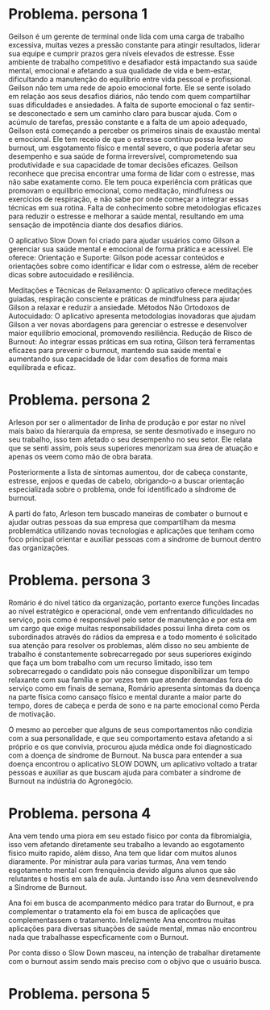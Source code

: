 # Problema. persona 1 

Geilson é um gerente de terminal onde lida com uma carga de trabalho excessiva, muitas vezes a pressão constante para atingir resultados, liderar sua equipe e cumprir prazos gera níveis elevados de estresse. Esse ambiente de trabalho competitivo e desafiador está impactando sua saúde mental, emocional e afetando a sua qualidade de vida e bem-estar, dificultando a manutenção do equilíbrio entre vida pessoal e profissional. Geilson não tem uma rede de apoio emocional forte. Ele se sente isolado em relação aos seus desafios diários, não tendo com quem compartilhar suas dificuldades e ansiedades. A falta de suporte emocional o faz sentir-se desconectado e sem um caminho claro para buscar ajuda.
Com o acúmulo de tarefas, pressão constante e a falta de um apoio adequado, Geilson está começando a perceber os primeiros sinais de exaustão mental e emocional. Ele tem receio de que o estresse contínuo possa levar ao burnout, um esgotamento físico e mental severo, o que poderia afetar seu desempenho e sua saúde de forma irreversível, comprometendo sua produtividade e sua capacidade de tomar decisões eficazes.
Geilson reconhece que precisa encontrar uma forma de lidar com o estresse, mas não sabe exatamente como. Ele tem pouca experiência com práticas que promovam o equilíbrio emocional, como meditação, mindfulness ou exercícios de respiração, e não sabe por onde começar a integrar essas técnicas em sua rotina.  Falta de conhecimento sobre metodologias eficazes para reduzir o estresse e melhorar a saúde mental, resultando em uma sensação de impotência diante dos desafios diários.

O aplicativo Slow Down foi criado para ajudar usuários como Gilson a gerenciar sua saúde mental e emocional de forma prática e acessível. Ele oferece:
Orientação e Suporte: Gilson pode acessar conteúdos e orientações sobre como identificar e lidar com o estresse, além de receber dicas sobre autocuidado e resiliência.

Meditações e Técnicas de Relaxamento: O aplicativo oferece meditações guiadas, respiração consciente e práticas de mindfulness para ajudar Gilson a relaxar e reduzir a ansiedade. Métodos Não Ortodoxos de Autocuidado: O aplicativo apresenta metodologias inovadoras que ajudam Gilson a ver novas abordagens para gerenciar o estresse e desenvolver maior equilíbrio emocional, promovendo resiliência.
 Redução de Risco de Burnout: Ao integrar essas práticas em sua rotina, Gilson terá ferramentas eficazes para prevenir o burnout, mantendo sua saúde mental e aumentando sua capacidade de lidar com desafios de forma mais equilibrada e eficaz.


# Problema. persona 2

Arleson por ser o alimentador de linha de produção e por estar no nível mais baixo da hierarquia da empresa, se sente desmotivado e inseguro no seu trabalho, isso tem afetado o seu desempenho no seu setor. Ele relata que se senti assim, pois seus superiores menorizam sua área de atuação e apenas os veem como mão de obra barata.

Posteriormente a lista de sintomas aumentou, dor de cabeça constante, estresse, enjoos e quedas de cabelo, obrigando-o a buscar orientação especializada sobre o problema, onde foi identificado a síndrome de burnout.

A parti do fato, Arleson tem buscado maneiras de combater o burnout e ajudar outras pessoas da sua empresa que compartilham da mesma problemática utilizando novas tecnologias e aplicações que tenham como foco principal orientar e auxiliar pessoas com a síndrome de burnout dentro das organizações. 

# Problema. persona 3

Romário é do nível tático da organização, portanto exerce funções lincadas ao nível
estratégico e operacional, onde vem enfrentando dificuldades no serviço, pois como é
responsável pelo setor de manutenção e por esta em um cargo que exige muitas
responsabilidades possui linha direta com os subordinados através do rádios da empresa
e a todo momento é solicitado sua atenção para resolver os problemas, além disso no seu
ambiente de trabalho é constantemente sobrecarregado por seus superiores exigindo que
faça um bom trabalho com um recurso limitado, isso tem sobrecarregado o candidato pois
não consegue disponibilizar um tempo relaxante com sua família e por vezes tem que
atender demandas fora do serviço como em finais de semana, Romário apresenta sintomas
da doença na parte física como cansaço físico e mental durante a maior parte do tempo,
dores de cabeça e perda de sono e na parte emocional como Perda de motivação.

O mesmo ao perceber que alguns de seus comportamentos não condizia com a sua
personalidade, e que seu comportamento estava afetando a si próprio e os que convivia,
procurou ajuda médica onde foi diagnosticado com a doença de síndrome de Burnout. Na
busca para entender a sua doença encontrou o aplicativo SLOW DOWN, um aplicativo
voltado a tratar pessoas e auxiliar as que buscam ajuda para combater a síndrome de
Burnout na indústria do Agronegócio.

# Problema. persona 4
Ana vem tendo uma piora em seu estado fisico por conta da fibromialgia, isso vem afetando diretamente seu trabalho a levando ao esgotamento fisico muito rapido, além disso, Ana tem que lidar com muitos alunos diaramente. Por ministrar aula para varias turmas, Ana vem tendo esgotamento mental com frenquência devido alguns alunos que são relutantes e hostis em sala de aula. Juntando isso Ana vem desnevolvendo a Sindrome de Burnout. 

Ana foi em busca de acompanmento médico para tratar do Burnout, e pra complementar o tratamento ela foi em busca de aplicações que complementassem o tratamento. Infelizmente Ana encontrou muitas aplicações para diversas situações de saúde mental, mmas não encontrou nada que trabalhasse especficamente com o Burnout.

Por conta disso o Slow Down masceu, na intenção de trabalhar diretamente com o burnout assim sendo mais preciso com o objivo que o usuário busca.

# Problema. persona 5

